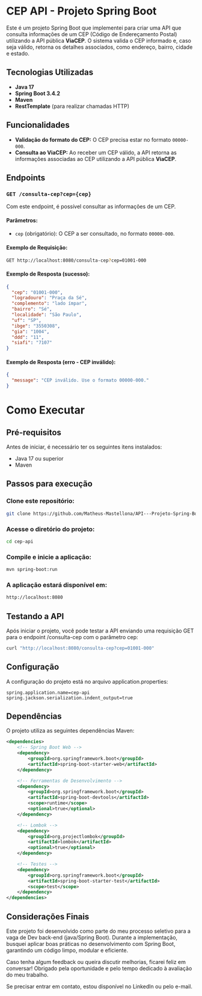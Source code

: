 # CEP API - Projeto Spring Boot

Este é um projeto Spring Boot que implementei para criar uma API que consulta informações de um CEP (Código de Endereçamento Postal) utilizando a API pública **ViaCEP**. O sistema valida o CEP informado e, caso seja válido, retorna os detalhes associados, como endereço, bairro, cidade e estado.

## Tecnologias Utilizadas

- **Java 17**
- **Spring Boot 3.4.2**
- **Maven**
- **RestTemplate** (para realizar chamadas HTTP)

## Funcionalidades

- **Validação do formato do CEP:** O CEP precisa estar no formato `00000-000`.
- **Consulta ao ViaCEP:** Ao receber um CEP válido, a API retorna as informações associadas ao CEP utilizando a API pública **ViaCEP**.

## Endpoints

### `GET /consulta-cep?cep={cep}`

Com este endpoint, é possível consultar as informações de um CEP.

#### **Parâmetros:**
- `cep` (obrigatório): O CEP a ser consultado, no formato `00000-000`.

#### **Exemplo de Requisição:**
```bash
GET http://localhost:8080/consulta-cep?cep=01001-000
```

#### **Exemplo de Resposta (sucesso):**
``` json
{
  "cep": "01001-000",
  "logradouro": "Praça da Sé",
  "complemento": "lado ímpar",
  "bairro": "Sé",
  "localidade": "São Paulo",
  "uf": "SP",
  "ibge": "3550308",
  "gia": "1004",
  "ddd": "11",
  "siafi": "7107"
}
```

#### **Exemplo de Resposta (erro - CEP inválido):**
``` json
{
  "message": "CEP inválido. Use o formato 00000-000."
}
```
# Como Executar

## Pré-requisitos
Antes de iniciar, é necessário ter os seguintes itens instalados:

- Java 17 ou superior  
- Maven  

## Passos para execução  

### Clone este repositório:
```bash
git clone https://github.com/Matheus-Mastellona/API---Projeto-Spring-Boot
```

### Acesse o diretório do projeto:
```bash
cd cep-api
```

### Compile e inicie a aplicação:
```bash
mvn spring-boot:run
```

### A aplicação estará disponível em:
```bash
http://localhost:8080
```

## Testando a API

Após iniciar o projeto, você pode testar a API enviando uma requisição GET para o endpoint /consulta-cep com o parâmetro cep:
```bash
curl "http://localhost:8080/consulta-cep?cep=01001-000"
```

## Configuração
A configuração do projeto está no arquivo application.properties:

```properties
spring.application.name=cep-api
spring.jackson.serialization.indent_output=true
```

## Dependências
O projeto utiliza as seguintes dependências Maven:

```xml
<dependencies>
    <!-- Spring Boot Web -->
    <dependency>
        <groupId>org.springframework.boot</groupId>
        <artifactId>spring-boot-starter-web</artifactId>
    </dependency>

    <!-- Ferramentas de Desenvolvimento -->
    <dependency>
        <groupId>org.springframework.boot</groupId>
        <artifactId>spring-boot-devtools</artifactId>
        <scope>runtime</scope>
        <optional>true</optional>
    </dependency>

    <!-- Lombok -->
    <dependency>
        <groupId>org.projectlombok</groupId>
        <artifactId>lombok</artifactId>
        <optional>true</optional>
    </dependency>

    <!-- Testes -->
    <dependency>
        <groupId>org.springframework.boot</groupId>
        <artifactId>spring-boot-starter-test</artifactId>
        <scope>test</scope>
    </dependency>
</dependencies>

```
## Considerações Finais
Este projeto foi desenvolvido como parte do meu processo seletivo para a vaga de Dev back-end (java/Spring Boot). Durante a implementação, busquei aplicar boas práticas no desenvolvimento com Spring Boot, garantindo um código limpo, modular e eficiente.

Caso tenha algum feedback ou queira discutir melhorias, ficarei feliz em conversar! Obrigado pela oportunidade e pelo tempo dedicado à avaliação do meu trabalho.

Se precisar entrar em contato, estou disponível no LinkedIn ou pelo e-mail.
